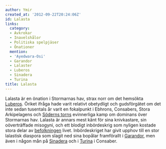 ```yaml
---
author: Ymir
created_at: '2012-09-22T20:24:06Z'
id: Lalasta
links:
  category:
  - Avkrokar
  - Inavelshålor
  - Politiska spelpjäser
  - Önationer
  mention:
  - 'Ayedwara-Osi'
  - Garandor
  - Lalaster
  - Luberos
  - Sinadera
  - Turina
title: Lalasta
---
```


Lalasta är en önation i Stormarnas hav, strax norr om det hemsökta [Luberos]. Öriket ifråga hade
varit relativt obetydligt och gudsförgätet om det inte sedan tusentals år varit en fokalpunkt i
Ebhrons, Consabers, Stora Arkipelagens och [Söderns torns] evinnerliga kamp om dominans över
Stormarnas hav. Lalasta är annars mest känt för sina knivkastare, sin oöverträffade misogyni, och
ett blodigt inbördeskrig som nyligen kostade stora delar av [befolkningen] livet. Inbördeskriget har
givit upphov till en stor lalastisk diaspora som slagit ned sina bopålar framförallt i [Garandor],
men även i någon mån på [Sinadera] och i [Turina] i Consaber.

  [Luberos]: Luberos
  [Söderns torns]: Ayedwara-Osi
  [befolkningen]: Lalaster
  [Garandor]: Garandor
  [Sinadera]: Sinadera
  [Turina]: Turina